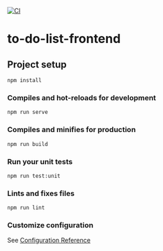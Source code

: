 [![CI](https://github.com/MalikParvez1/to-do-list-frontend/actions/workflows/ci.yml/badge.svg)](https://github.com/MalikParvez1/to-do-list-frontend/actions/workflows/ci.yml)
# to-do-list-frontend

## Project setup
```
npm install
```

### Compiles and hot-reloads for development
```
npm run serve
```

### Compiles and minifies for production
```
npm run build
```

### Run your unit tests
```
npm run test:unit
```

### Lints and fixes files
```
npm run lint
```

### Customize configuration
See [Configuration Reference](https://cli.vuejs.org/config/)

